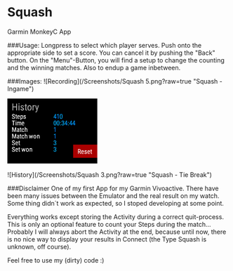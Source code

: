 # Squash
Garmin MonkeyC App

###Usage:
Longpress to select which player serves.
Push onto the appropriate side to set a score. You can cancel it by pushing the "Back" button.
On the "Menu"-Button, you will find a setup to change the counting and the winning matches.
Also to endup a game inbetween.

###Images:
![Recording](/Screenshots/Squash 5.png?raw=true "Squash - Ingame")

![Tie-Break](/Screenshots/History2.png?raw=true "Squash - History")

![History](/Screenshots/Squash 3.png?raw=true "Squash - Tie Break")


###Disclaimer
One of my first App for my Garmin Vivoactive.
There have been many issues between the Emulator and the real result on my watch.
Some thing didn´t work as expected, so I stoped developing at some point.

Everything works except storing the Activity during a correct quit-process.
This is only an optional feature to count your Steps during the match...
Probably I will always abort the Activity at the end, because until now, there is no nice way to display your results in Connect (the Type Squash is unknown, off course).

Feel free to use my (dirty) code :)
